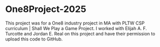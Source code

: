 # One8Project-2025

This project was for a One8 industry project in MA with PLTW CSP curriculum | Shall We Play a Game Project. I worked with Elijah A. F. Turcotte and Jordan E. Real on this project and have their permission to upload this code to GitHub.